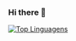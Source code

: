 ### Hi there 👋

<!--
**isabellypcosta/isabellypcosta** is a ✨ _special_ ✨ repository because its `README.md` (this file) appears on your GitHub profile.

Here are some ideas to get you started:

- 🔭 I’m currently working on ...
- 🌱 I’m currently learning ...
- 👯 I’m looking to collaborate on ...
- 🤔 I’m looking for help with ...
- 💬 Ask me about ...
- 📫 How to reach me: ...
- 😄 Pronouns: ...
- ⚡ Fun fact: ...
-->
[![Top Linguagens](https://github-readme-stats.vercel.app/api/top-langs/?username=isabellypcosta=compact)](https://github.com/anuraghazra/github-readme-stats)
